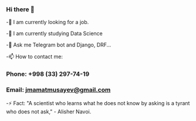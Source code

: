 ### Hi there 👋


-🔭 I am currently looking for a job.

-🌱 I am currently studying Data Science

-💬 Ask me Telegram bot and Django, DRF...

-📫 How to contact me:
###      Phone: +998 (33) 297-74-19
###      Email: jmamatmusayev@gmail.com


-⚡ Fact: "A scientist who learns what he does not know by asking is a tyrant who does not ask," - Alisher Navoi.
